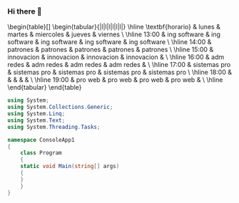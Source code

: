 ### Hi there 👋

<!--
**victormillan19/victormillan19** is a ✨ _special_ ✨ repository because its `README.md` (this file) appears on your GitHub profile.

Victor

- 🔭 Estudiante del IIT...
- 🌱 De la carrera ing sistemas ...
- 👯 Buscando aprender cosas nuevas cada dia ...
- 🤔 Aprender con paciencia y entusiasmo ...
- 💬 Programacion en c# C++ python java html ...
- 📫 Tecnico en soporte y mantenimiento de computo ...
- 😄 Proximo a egresar ...
- ⚡ Salu2 ...
-->


\begin{table}[]
\begin{tabular}{|l|l|l|l|l|l|}
\hline
\textbf{horario} & lunes        & martes       & miercoles    & jueves       & viernes      \\ \hline
13:00            & ing software & ing software & ing software & ing software & ing software \\ \hline
14:00            & patrones     & patrones     & patrones     & patrones     & patrones     \\ \hline
15:00            & innovacion   & innovacion   & innovacion   & innovacion   &              \\ \hline
16:00            & adm redes    & adm redes    & adm redes    & adm redes    &              \\ \hline
17:00            & sistemas pro & sistemas pro & sistemas pro & sistemas pro & sistemas pro \\ \hline
18:00            &              &              &              &              &              \\ \hline
19:00            & pro web      & pro web      & pro web      & pro web      &              \\ \hline
\end{tabular}
\end{table}

```csharp
using System;
using System.Collections.Generic;
using System.Linq;
using System.Text;
using System.Threading.Tasks;

namespace ConsoleApp1
{
    class Program
    {
    static void Main(string[] args)
    {
    }
    }
}
```

